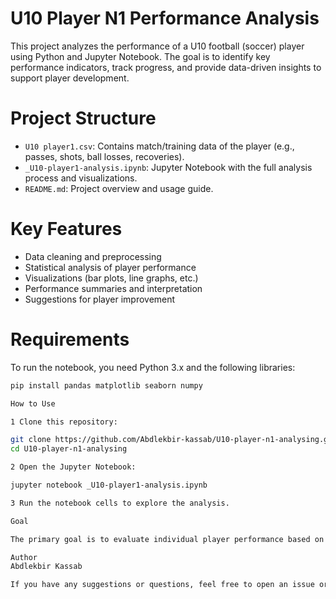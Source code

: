 # U10 Player N1 Performance Analysis

This project analyzes the performance of a U10 football (soccer) player using Python and Jupyter Notebook. The goal is to identify key performance indicators, track progress, and provide data-driven insights to support player development.

# Project Structure

- `U10 player1.csv`: Contains match/training data of the player (e.g., passes, shots, ball losses, recoveries).
- `_U10-player1-analysis.ipynb`: Jupyter Notebook with the full analysis process and visualizations.
- `README.md`: Project overview and usage guide.

# Key Features

- Data cleaning and preprocessing
- Statistical analysis of player performance
- Visualizations (bar plots, line graphs, etc.)
- Performance summaries and interpretation
- Suggestions for player improvement

# Requirements

To run the notebook, you need Python 3.x and the following libraries:

```bash
pip install pandas matplotlib seaborn numpy

How to Use

1 Clone this repository:

git clone https://github.com/Abdlekbir-kassab/U10-player-n1-analysing.git
cd U10-player-n1-analysing

2 Open the Jupyter Notebook:

jupyter notebook _U10-player1-analysis.ipynb

3 Run the notebook cells to explore the analysis.

Goal

The primary goal is to evaluate individual player performance based on actual data from training sessions or matches, helping coaches and players make better development decisions.

Author
Abdlekbir Kassab

If you have any suggestions or questions, feel free to open an issue or contact me.
